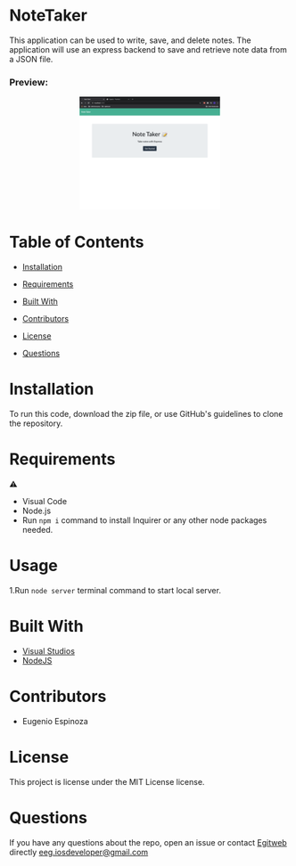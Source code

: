 # NoteTaker
<p>This application can be used to write, save, and delete notes. The application will use an express backend to save and retrieve note data from a JSON file.</p>
<h3>Preview:</h3>

<p align="center">
  <img src="https://github.com/egitweb/NoteTaker/blob/main/note-taker-preview.png?raw=true" height="40%" width="50%" title="NoteTaker Preview">
</p>

# Table of Contents 
  
  * [Installation](#installation)
  
  * [Requirements](#requirements)
  
  * [Built&nbsp;With](#builtwith)
  
  * [Contributors](#contributors)
  
  * [License](#license)
  
  * [Questions](#questions)

# Installation

To run this code, download the zip file, or use GitHub's guidelines to clone the repository.

# Requirements

⚠️ 
* Visual Code
* Node.js
* Run ``` npm i ``` command to install Inquirer or any other node packages needed.

# Usage
1.Run ``` node server ``` terminal command to start local server.


# Built&nbsp;With
* [Visual Studios](https://visualstudio.microsoft.com/)
* [NodeJS](https://nodejs.org/) 

# Contributors

* Eugenio Espinoza


# License

This project is license under the MIT License license.
  

# Questions
  
If you have any questions about the repo, open an issue or contact [Egitweb](https://github.com/egitweb) directly eeg.iosdeveloper@gmail.com
